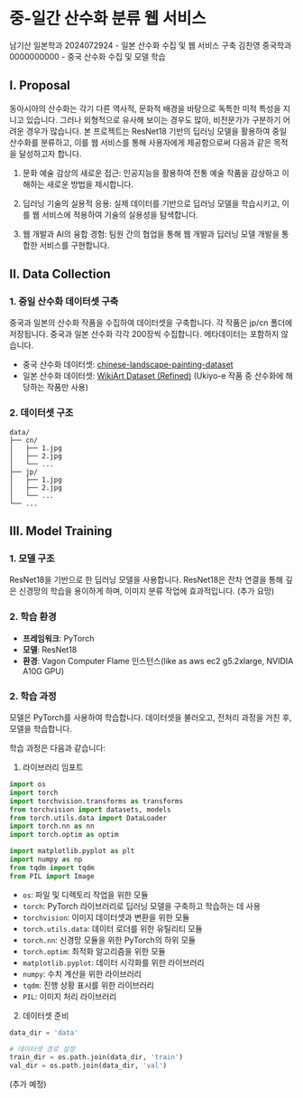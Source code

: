 # 중-일간 산수화 분류 웹 서비스

남기산 일본학과 2024072924 - 일본 산수화 수집 및 웹 서비스 구축
김찬영 중국학과 0000000000 - 중국 산수화 수집 및 모델 학습

## I. Proposal

동아시아의 산수화는 각기 다른 역사적, 문화적 배경을 바탕으로 독특한 미적 특성을 지니고 있습니다. 그러나 외형적으로 유사해 보이는 경우도 많아, 비전문가가 구분하기 어려운 경우가 많습니다. 본 프로젝트는 ResNet18 기반의 딥러닝 모델을 활용하여 중일 산수화를 분류하고, 이를 웹 서비스를 통해 사용자에게 제공함으로써 다음과 같은 목적을 달성하고자 합니다.

1. 문화 예술 감상의 새로운 접근: 인공지능을 활용하여 전통 예술 작품을 감상하고 이해하는 새로운 방법을 제시합니다.

2. 딥러닝 기술의 실용적 응용: 실제 데이터를 기반으로 딥러닝 모델을 학습시키고, 이를 웹 서비스에 적용하여 기술의 실용성을 탐색합니다.

3. 웹 개발과 AI의 융합 경험: 팀원 간의 협업을 통해 웹 개발과 딥러닝 모델 개발을 통합한 서비스를 구현합니다.

## II. Data Collection
### 1. 중일 산수화 데이터셋 구축
중국과 일본의 산수화 작품을 수집하여 데이터셋을 구축합니다. 각 작품은 jp/cn 폴더에 저장됩니다. 중국과 일본 산수화 각각 200장씩 수집합니다. 메타데이터는 포함하지 않습니다.

- 중국 산수화 데이터셋: [chinese-landscape-painting-dataset](https://www.kaggle.com/datasets/myzhang1029/chinese-landscape-painting-dataset)
- 일본 산수화 데이터셋: [WikiArt Dataset (Refined)](https://www.kaggle.com/datasets/trungit/wikiart30k/data?select=Ukiyo_e) (Ukiyo-e 작품 중 산수화에 해당하는 작품만 사용)

### 2. 데이터셋 구조
```
data/
├── cn/
│   ├── 1.jpg
│   ├── 2.jpg
│   └── ...
├── jp/
│   ├── 1.jpg
│   ├── 2.jpg
│   └── ...
└── ...
```

## III. Model Training
### 1. 모델 구조
ResNet18을 기반으로 한 딥러닝 모델을 사용합니다. ResNet18은 잔차 연결을 통해 깊은 신경망의 학습을 용이하게 하며, 이미지 분류 작업에 효과적입니다. (추가 요망)

### 2. 학습 환경
- **프레임워크**: PyTorch
- **모델**: ResNet18
- **환경**: Vagon Computer Flame 인스턴스(like as aws ec2 g5.2xlarge, NVIDIA A10G GPU)

### 2. 학습 과정
모델은 PyTorch를 사용하여 학습합니다. 데이터셋을 불러오고, 전처리 과정을 거친 후, 모델을 학습합니다. 

학습 과정은 다음과 같습니다:
1. 라이브러리 임포트

```python
import os
import torch
import torchvision.transforms as transforms
from torchvision import datasets, models
from torch.utils.data import DataLoader
import torch.nn as nn
import torch.optim as optim

import matplotlib.pyplot as plt
import numpy as np
from tqdm import tqdm
from PIL import Image
```
- `os`: 파일 및 디렉토리 작업을 위한 모듈
- `torch`: PyTorch 라이브러리로 딥러닝 모델을 구축하고 학습하는 데 사용
- `torchvision`: 이미지 데이터셋과 변환을 위한 모듈
- `torch.utils.data`: 데이터 로더를 위한 유틸리티 모듈
- `torch.nn`: 신경망 모듈을 위한 PyTorch의 하위 모듈
- `torch.optim`: 최적화 알고리즘을 위한 모듈
- `matplotlib.pyplot`: 데이터 시각화를 위한 라이브러리
- `numpy`: 수치 계산을 위한 라이브러리
- `tqdm`: 진행 상황 표시를 위한 라이브러리
- `PIL`: 이미지 처리 라이브러리

2. 데이터셋 준비
```python
data_dir = 'data'

# 데이터셋 경로 설정
train_dir = os.path.join(data_dir, 'train')
val_dir = os.path.join(data_dir, 'val')

```
(추가 예정)

